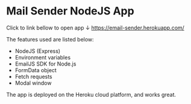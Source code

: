 # Mail Sender NodeJS App
Click to link bellow to open app ↓
https://email-sender.herokuapp.com/

The features used are listed below:
* NodeJS (Express)
* Environment variables
* EmailJS SDK for Node.js
* FormData object
* Fetch requests
* Modal window

The app is deployed on the Heroku cloud platform, and works great.
